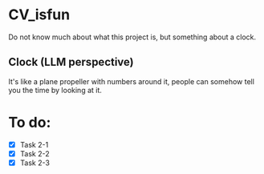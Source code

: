 # CV_isfun

Do not know much about what this project is, but something about a clock.

## Clock (LLM perspective)
It's like a plane propeller with numbers around it, people can somehow tell you the time by looking at it. 

# To do:
- [x] Task 2-1
- [X] Task 2-2
- [X] Task 2-3
